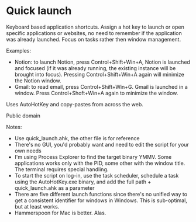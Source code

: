 # Quick launch

Keyboard based application shortcuts.
Assign a hot key to launch or open specific applications or websites, no need to remember if the application was already launched.
Focus on tasks rather then window management.

Examples: 
* Notion: to launch Notion, press Control+Shift+Win+A, Notion is launched and focused (if it was already running, the existing instance will be brought into focus). Pressing Control+Shift+Win+A again will minimize the Notion window. 
* Gmail: to read email, press Control+Shift+Win+G. Gmail is launched in a window. Press Control+Shoft+Win+A again to minimize the window.

Uses AutoHotKey and copy-pastes from across the web.

Public domain

Notes:

* Use quick_launch.ahk, the other file is for reference
* There's no GUI, you'd probably want and need to edit the script for your own needs
* I'm using Process Explorer to find the target binary YMMV. Some applications works only with the PID, some other with the window title. The terminal requires special handling.
* To start the script on log-in, use the task scheduler, schedule a task using the AutoHotKey.exe binary, and add the full path + quick_launch.ahk as a parameter
* There are five different launch functions since there's no unified way to get a consistent identifier for windows in Windows. This is sub-optimal, but at least works.
* Hammerspoon for Mac is better. Alas.
